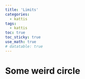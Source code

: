 ```yaml
---
title: 'Limits'
categories:
  - kattis
tags:
  - kattis 
toc: true
toc_sticky: true
use_math: true
# datatable: true
---
```


# Some weird circle

<script type="text/tikz">
\begin{tikzpicture}[z={(10:10mm)},x={(-45:5mm)}]
  \def\wave{
    \draw[fill,thick,fill opacity=.2]
     (0,0) sin (1,1) cos (2,0) sin (3,-1) cos (4,0)
           sin (5,1) cos (6,0) sin (7,-1) cos (8,0)
           sin (9,1) cos (10,0)sin (11,-1)cos (12,0);
    \foreach \shift in {0,4,8}
    {
      \begin{scope}[xshift=\shift cm,thin]
        \draw (.5,0)  -- (0.5,0 |- 45:1cm);
        \draw (1,0)   -- (1,1);
        \draw (1.5,0) -- (1.5,0 |- 45:1cm);
        \draw (2.5,0) -- (2.5,0 |- -45:1cm);
        \draw (3,0)   -- (3,-1);
        \draw (3.5,0) -- (3.5,0 |- -45:1cm);
      \end{scope}
    }
  }
  \begin{scope}[canvas is zy plane at x=0,fill=blue]
    \wave
    \node at (6,-1.5) [transform shape] {magnetic field};
  \end{scope}
  \begin{scope}[canvas is zx plane at y=0,fill=red]
    \draw[help lines] (0,-2) grid (12,2);
    \wave
    \node at (6,1.5) [rotate=180,xscale=-1,transform shape] {electric field};
  \end{scope}
\end{tikzpicture}
</script>
